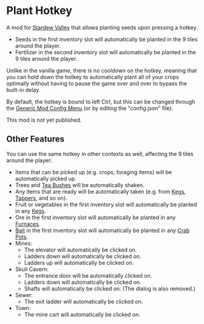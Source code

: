 # Plant Hotkey

A mod for [Stardew Valley](https://www.stardewvalley.net/) that allows planting seeds upon pressing a hotkey.

- Seeds in the first inventory slot will automatically be planted in the 9 tiles around the player.
- Fertilizer in the second inventory slot will automatically be planted in the 9 tiles around the player.

Unlike in the vanilla game, there is no cooldown on the hotkey, meaning that you can hold down the hotkey to automatically plant all of your crops optimally without having to pause the game over and over to bypass the built-in delay.

By default, the hotkey is bound to left Ctrl, but this can be changed through the [Generic Mod Config Menu](https://www.nexusmods.com/stardewvalley/mods/5098) (or by editing the "config.json" file).

This mod is not yet published.

## Other Features

You can use the same hotkey in other contexts as well, affecting the 9 tiles around the player:

- Items that can be picked up (e.g. crops, foraging items) will be automatically picked up.
- Trees and [Tea Bushes](https://stardewvalleywiki.com/Tea_Bush) will be automatically shaken.
- Any items that are ready will be automatically taken (e.g. from [Kegs](https://stardewvalleywiki.com/Keg), [Tappers](https://stardewvalleywiki.com/Tapper), and so on).
- Fruit or vegetables in the first inventory slot will automatically be planted in any [Kegs](https://stardewvalleywiki.com/Keg).
- Ore in the first inventory slot will automatically be planted in any [Furnaces](https://stardewvalleywiki.com/Furnace).
- [Bait](https://stardewvalleywiki.com/Bait) in the first inventory slot will automatically be planted in any [Crab Pots](https://stardewvalleywiki.com/Crab_Pot).
- Mines:
  - The elevator will automatically be clicked on.
  - Ladders down will automatically be clicked on.
  - Ladders up will automatically be clicked on.
- Skull Cavern:
  - The entrance door will be automatically clicked on.
  - Ladders down will automatically be clicked on.
  - Shafts will automatically be clicked on. (The dialog is also removed.)
- Sewer:
  - The exit ladder will automatically be clicked on.
- Town:
  - The mine cart will automatically be clicked on.
